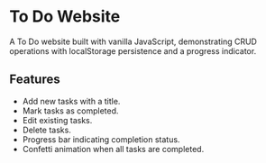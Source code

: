 # To Do Website

A To Do website built with vanilla JavaScript, demonstrating CRUD operations with localStorage persistence and a progress indicator.

## Features

- Add new tasks with a title.
- Mark tasks as completed.
- Edit existing tasks.
- Delete tasks.
- Progress bar indicating completion status.
- Confetti animation when all tasks are completed.
